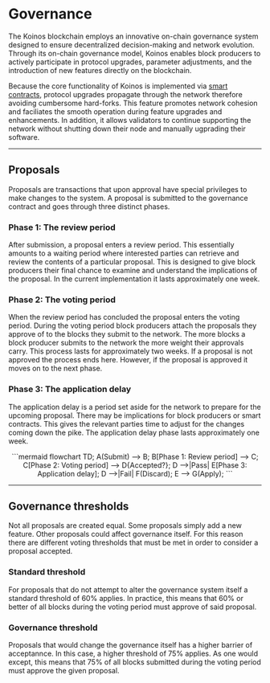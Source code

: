 # Governance
The Koinos blockchain employs an innovative on-chain governance system designed to ensure decentralized decision-making and network evolution. Through its on-chain governance model, Koinos enables block producers to actively participate in protocol upgrades, parameter adjustments, and the introduction of new features directly on the blockchain.

Because the core functionality of Koinos is implemented via [smart contracts](smart-contracts.md), protocol upgrades propagate through the network therefore avoiding cumbersome hard-forks. This feature promotes network cohesion and faciliates the smooth operation during feature upgrades and enhancements. In addition, it allows validators to continue supporting the network without shutting down their node and manually ugprading their software.

---
## Proposals
Proposals are transactions that upon approval have special privileges to make changes to the system. A proposal is submitted to the governance contract and goes through three distinct phases.

### Phase 1: The review period
After submission, a proposal enters a review period. This essentially amounts to a waiting period where interested parties can retrieve and review the contents of a particular proposal. This is designed to give block producers their final chance to examine and understand the implications of the proposal. In the current implementation it lasts approximately one week.

### Phase 2: The voting period
When the review period has concluded the proposal enters the voting period. During the voting period block producers attach the proposals they approve of to the blocks they submit to the network. The more blocks a block producer submits to the network the more weight their approvals carry. This process lasts for approximately two weeks. If a proposal is not approved the process ends here. However, if the proposal is approved it moves on to the next phase.

### Phase 3: The application delay
The application delay is a period set aside for the network to prepare for the upcoming proposal. There may be implications for block producers or smart contracts. This gives the relevant parties time to adjust for the changes coming down the pike. The application delay phase lasts approximately one week.

<center>
```mermaid
flowchart TD;
A(Submit) --> B;
B[Phase 1: Review period] --> C;
C[Phase 2: Voting period] --> D{Accepted?};
D -->|Pass| E[Phase 3: Application delay];
D -->|Fail| F(Discard);
E --> G(Apply);
```
</center>

---
## Governance thresholds
Not all proposals are created equal. Some proposals simply add a new feature. Other proposals could affect governance itself. For this reason there are different voting thresholds that must be met in order to consider a proposal accepted.

### Standard threshold
For proposals that do not attempt to alter the governance system itself a standard threshold of 60% applies. In practice, this means that 60% or better of all blocks during the voting period must approve of said proposal.

### Governance threshold
Proposals that would change the governance itself has a higher barrier of acceptannce. In this case, a higher threshold of 75% applies. As one would except, this means that 75% of all blocks submitted during the voting period must approve the given proposal.